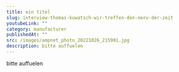 ```yaml
---
title: ein titel
slug: interview-thomas-kuwatsch-wir-treffen-den-nerv-der-zeit
youtubeLink: ""
category: manufacturer
publishedAt: ""
src: /images/ampnet_photo_20221026_215901.jpg
description: bitte auffuelen
---
```

bitte auffuelen